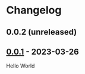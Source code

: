 # Changelog

## 0.0.2 (unreleased)

## [0.0.1] - 2023-03-26

Hello World

[0.0.1]: https://github.com/rbusarow/ktrules/releases/tag/0.0.1
